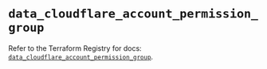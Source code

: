 # `data_cloudflare_account_permission_group`

Refer to the Terraform Registry for docs: [`data_cloudflare_account_permission_group`](https://registry.terraform.io/providers/cloudflare/cloudflare/5.8.4/docs/data-sources/account_permission_group).

